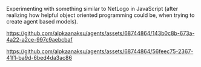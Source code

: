 Experimenting with something similar to NetLogo in JavaScript (after realizing how helpful object oriented programming could be, when trying to create agent based models).



https://github.com/alpkaanaksu/agents/assets/68744864/143b0c8b-673a-4a22-a2ce-997c9aebcbaf



https://github.com/alpkaanaksu/agents/assets/68744864/56feec75-2367-41f1-ba9d-6bed4da3ac86


